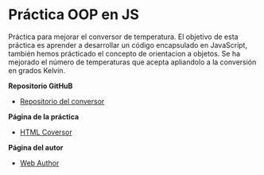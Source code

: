 # Práctica OOP en JS

Práctica para mejorar el conversor de temperatura. El objetivo de esta práctica es aprender a desarrollar un código encapsulado en JavaScript, también hemos prácticado el concepto de 
orientacion a objetos. Se ha mejorado el número de temperaturas que acepta apliandolo a la conversión en grados Kelvin.

**Repositorio GitHuB**

* [Repositorio del conversor](https://github.com/ULL-ESIT-GRADOII-PL/object-oriented-programming-in-js-pl-teguayco-oscar)

**Página de la práctica**

* [HTML Coversor](http://ull-esit-gradoii-pl.github.io/object-oriented-programming-in-js-pl-teguayco-oscar/)

**Página del autor**

* [Web Author]()

